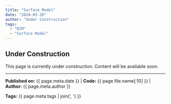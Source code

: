 ```yaml
---
title: "Surface Model"
date: "2024-03-20"
author: "Under Construction"
tags:
  - "BIM"
  - "Surface Model"
---
```


## Under Construction

This page is currently under construction. Content will be available soon.

---
**Published on:** {{ page.meta.date }} | **Code:** {{ page.file.name[:10] }}  | **Author:** {{ page.meta.author }}

**Tags:** {{ page.meta.tags | join(', ') }} 